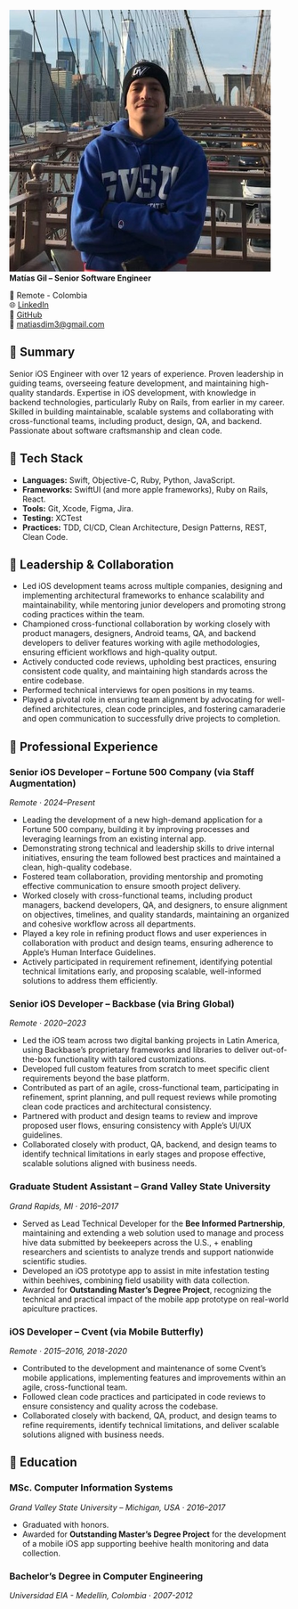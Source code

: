 <link rel="stylesheet" href="/assets/css/styles.css">

![Matías Gil](/assets/images/profile.jpg) **Matías Gil – Senior Software Engineer**

📍 Remote - Colombia  
🌐 [LinkedIn](https://linkedin.com/in/matiasgil)  
🔗 [GitHub](https://github.com/matiasgildev)  
📧 matiasdim3@gmail.com  
  
  
  
## 🔹 Summary
Senior iOS Engineer with over 12 years of experience. Proven leadership in guiding teams, overseeing feature development, and maintaining high-quality standards. Expertise in iOS development, with knowledge in backend technologies, particularly Ruby on Rails, from earlier in my career. Skilled in building maintainable, scalable systems and collaborating with cross-functional teams, including product, design, QA, and backend. Passionate about software craftsmanship and clean code.  
  

## 🔹 Tech Stack
- **Languages:** Swift, Objective-C, Ruby, Python, JavaScript.
- **Frameworks:** SwiftUI (and more apple frameworks), Ruby on Rails, React.
- **Tools:** Git, Xcode, Figma, Jira.
- **Testing:** XCTest
- **Practices:** TDD, CI/CD, Clean Architecture, Design Patterns, REST, Clean Code.  
  

## 🔹 Leadership & Collaboration
- Led iOS development teams across multiple companies, designing and implementing architectural frameworks to enhance scalability and maintainability, while mentoring junior developers and promoting strong coding practices within the team.
- Championed cross-functional collaboration by working closely with product managers, designers, Android teams, QA, and backend developers to deliver features working with agile methodologies, ensuring efficient workflows and high-quality output.
- Actively conducted code reviews, upholding best practices, ensuring consistent code quality, and maintaining high standards across the entire codebase.
- Performed technical interviews for open positions in my teams.
- Played a pivotal role in ensuring team alignment by advocating for well-defined architectures, clean code principles, and fostering camaraderie and open communication to successfully drive projects to completion.  
  

## 🔹 Professional Experience

### **Senior iOS Developer – Fortune 500 Company (via Staff Augmentation)**  
_Remote · 2024–Present_  
- Leading the development of a new high-demand application for a Fortune 500 company, building it by improving processes and leveraging learnings from an existing internal app.
- Demonstrating strong technical and leadership skills to drive internal initiatives, ensuring the team followed best practices and maintained a clean, high-quality codebase.
- Fostered team collaboration, providing mentorship and promoting effective communication to ensure smooth project delivery.
- Worked closely with cross-functional teams, including product managers, backend developers, QA, and designers, to ensure alignment on objectives, timelines, and quality standards, maintaining an organized and cohesive workflow across all departments.
- Played a key role in refining product flows and user experiences in collaboration with product and design teams, ensuring adherence to Apple’s Human Interface Guidelines.
- Actively participated in requirement refinement, identifying potential technical limitations early, and proposing scalable, well-informed solutions to address them efficiently.

### **Senior iOS Developer – Backbase (via Bring Global)**  
_Remote · 2020–2023_  
- Led the iOS team across two digital banking projects in Latin America, using Backbase’s proprietary frameworks and libraries to deliver out-of-the-box functionality with tailored customizations. 
- Developed full custom features from scratch to meet specific client requirements beyond the base platform.  
- Contributed as part of an agile, cross-functional team, participating in refinement, sprint planning, and pull request reviews while promoting clean code practices and architectural consistency.  
- Partnered with product and design teams to review and improve proposed user flows, ensuring consistency with Apple’s UI/UX guidelines.  
- Collaborated closely with product, QA, backend, and design teams to identify technical limitations in early stages and propose effective, scalable solutions aligned with business needs.

### **Graduate Student Assistant – Grand Valley State University**  
_Grand Rapids, MI · 2016–2017_  
- Served as Lead Technical Developer for the **Bee Informed Partnership**, maintaining and extending a web solution used to manage and process hive data submitted by beekeepers across the U.S., + enabling researchers and scientists to analyze trends and support nationwide scientific studies.
- Developed an iOS prototype app to assist in mite infestation testing within beehives, combining field usability with data collection.  
- Awarded for **Outstanding Master’s Degree Project**, recognizing the technical and practical impact of the mobile app prototype on real-world apiculture practices.

### **iOS Developer – Cvent (via Mobile Butterfly)**  
_Remote · 2015–2016, 2018-2020_  
- Contributed to the development and maintenance of some Cvent’s mobile applications, implementing features and improvements within an agile, cross-functional team.  
- Followed clean code practices and participated in code reviews to ensure consistency and quality across the codebase.  
- Collaborated closely with backend, QA, product, and design teams to refine requirements, identify technical limitations, and deliver scalable solutions aligned with business needs.  
  

## 🔹 Education

### **MSc. Computer Information Systems**  
_Grand Valley State University – Michigan, USA · 2016–2017_  
- Graduated with honors.  
- Awarded for **Outstanding Master’s Degree Project** for the development of a mobile iOS app supporting beehive health monitoring and data collection.

### **Bachelor’s Degree in Computer Engineering**  
_Universidad EIA - Medellín, Colombia · 2007-2012_  
